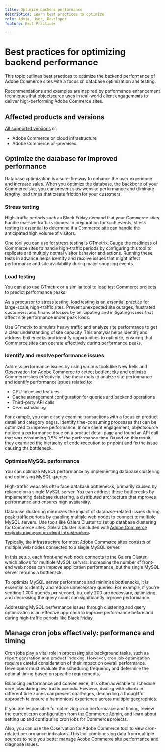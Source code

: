 ```yaml
---
title: Optimize backend performance
description: Learn best practices to optimize 
role: Admin, User, Developer
feature: Best Practices

---
```

# Best practices for optimizing backend performance

This topic outlines best practices to optimize the backend performance of Adobe Commerce sites with a focus on database optimization and testing.

Recommendations and examples are inspired by performance enhancement techniques that objectsource uses in real-world client engagements to deliver high-performing Adobe Commerce sites.


## Affected products and versions

[All supported versions](../../../release/versions.md) of:

- Adobe Commerce on cloud infrastructure
- Adobe Commerce on-premises

## Optimize the database for improved performance

Database optimization is a sure-fire way to enhance the user experience and increase sales. When you optimize the database, the backbone of your Commerce site, you can prevent slow website performance and eliminate lengthy load times that create friction for your customers.

### Stress testing

High-traffic periods such as Black Friday demand that your Commerce sites handle massive traffic volumes. In preparation for such events, stress testing is essential to determine if a Commerce site can handle the anticipated high volume of visitors.

One tool you can use for stress testing is GTmetrix. Gauge the readiness of Commerce sites to handle high-traffic periods by configuring this tool to replicate and multiply normal visitor behavior and actions. Running these tests in advance helps identify and resolve issues that might affect performance and site availability during major shopping events. 

### Load testing

You can also use GTmetrix or a similar tool to load test Commerce projects to predict performance peaks.

As a precursor to stress testing, load testing is an essential practice for large-scale, high-traffic sites. Prevent unexpected site outages, frustrated customers, and financial losses by anticipating and mitigating issues that affect site performance under peak loads.

Use GTmetrix to simulate heavy traffic and analyze site performance to get a clear understanding of site capacity. This analysis helps identify and address bottlenecks and identify opportunities to optimize, ensuring that Commerce sites can operate effectively during performance peaks.

### Identify and resolve performance issues

Address performance issues by using various tools like New Relic and Observation for Adobe Commerce to detect bottlenecks and optimize Commerce sites effectively. Use these tools to analyze site performance and identify performance issues related to:

- CPU-intensive features
- Cache management configuration for queries and backend operations
- Third-party API calls
- Cron scheduling

For example, you can closely examine transactions with a focus on product detail and category pages. Identify time-consuming processes that can be optimized to improve performance. In one client engagement, objectsource noticed a performance issue on a product detail page and found an API call that was consuming 3.5% of the performance time. Based on this result, they examined the hierarchy of code execution to pinpoint and fix the issue causing the bottleneck.

### Optimize MySQL performance

You can optimize MySQL performance by implementing database clustering and optimizing MySQL queries.

High-traffic websites often face database bottlenecks, primarily caused by reliance on a single MySQL server. You can address these bottlenecks by implementing database clustering, a distributed architecture that improves performance and ensures high availability.

Database clustering minimizes the impact of database-related issues during peak traffic periods by enabling multiple web nodes to connect to multiple MySQL servers. Use tools like Galera Cluster to set up database clustering for Commerce sites. Galera Cluster is included with [Adobe Commerce projects deployed on cloud infrastructure](https://experienceleague.adobe.com/docs/commerce-operations/implementation-playbook/infrastructure/cloud/technology.html).

Typically, the infrastructure for most Adobe Commerce sites consists of multiple web nodes connected to a single MySQL server.

In this setup, each front-end web node connects to the Galera Cluster, which allows for multiple MySQL servers. Increasing the number of front-end web nodes can improve application performance, but the single MySQL server remains a bottleneck.

To optimize MySQL server performance and minimize bottlenecks, it is essential to identify and reduce unnecessary queries. For example, if you're sending 1,000 queries per second, but only 200 are necessary, optimizing, and decreasing the query count can significantly improve performance.

Addressing MySQL performance issues through clustering and query optimization is an effective approach to improve performance before and during high-traffic periods like Black Friday.

## Manage cron jobs effectively: performance and timing

Cron jobs play a vital role in processing site background tasks, such as report generation and product indexing. However, cron job optimization requires careful consideration of their impact on overall performance. Developers must evaluate the scheduling frequency and determine the optimal timing based on specific requirements.

Balancing performance and convenience, it is often advisable to schedule cron jobs during low-traffic periods. However, dealing with clients in different time zones can present challenges, demanding a thoughtful approach to ensure a harmonious experience across multiple geographies.

If you are responsible for optimizing cron performance and timing, review the current cron configuration from the Commerce Admin, and learn about setting up and configuring cron jobs for Commerce projects.

Also, you can use the Observation for Adobe Commerce tool to view cron-related performance indicators. This tool combines log data from multiple sources to help you better manage Adobe Commerce site performance and diagnose issues.
